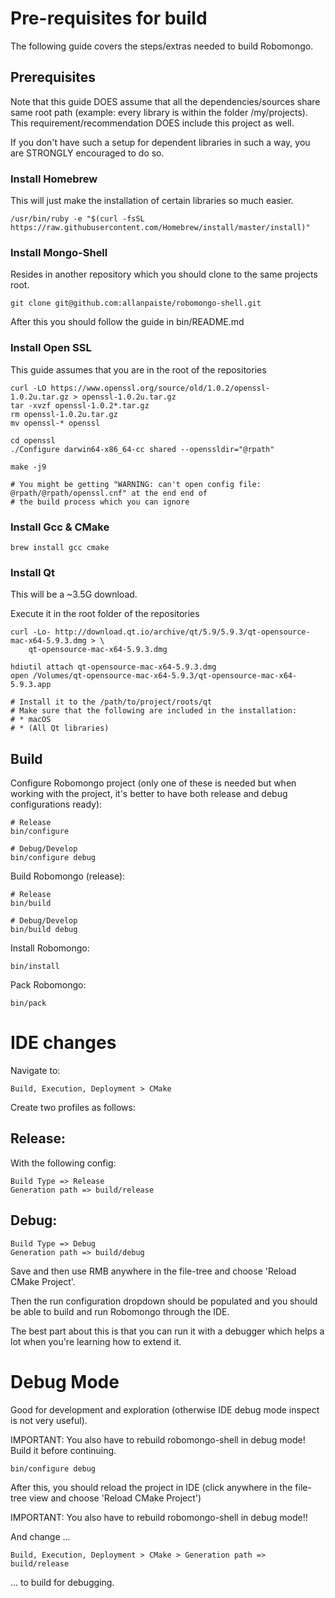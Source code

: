 # Pre-requisites for build

The following guide covers the steps/extras needed to build Robomongo.

## Prerequisites

Note that this guide DOES assume that all the dependencies/sources share same root path (example: every library is within
the folder /my/projects). This requirement/recommendation DOES include this project as well. 

If you don't have such a setup for dependent libraries in such a way, you are STRONGLY encouraged to do so. 

### Install Homebrew

This will just make the installation of certain libraries so much easier.

```shell
/usr/bin/ruby -e "$(curl -fsSL https://raw.githubusercontent.com/Homebrew/install/master/install)"
``` 

### Install Mongo-Shell

Resides in another repository which you should clone to the same projects root.

```shell
git clone git@github.com:allanpaiste/robomongo-shell.git
```

After this you should follow the guide in bin/README.md

### Install Open SSL

This guide assumes that you are in the root of the repositories 

```shell
curl -LO https://www.openssl.org/source/old/1.0.2/openssl-1.0.2u.tar.gz > openssl-1.0.2u.tar.gz
tar -xvzf openssl-1.0.2*.tar.gz
rm openssl-1.0.2u.tar.gz
mv openssl-* openssl

cd openssl
./Configure darwin64-x86_64-cc shared --openssldir="@rpath"

make -j9

# You might be getting "WARNING: can't open config file: @rpath/@rpath/openssl.cnf" at the end end of 
# the build process which you can ignore 
```

### Install Gcc & CMake 

```shell
brew install gcc cmake
```

### Install Qt

This will be a ~3.5G download.

Execute it in the root folder of the repositories

```shell
curl -Lo- http://download.qt.io/archive/qt/5.9/5.9.3/qt-opensource-mac-x64-5.9.3.dmg > \
    qt-opensource-mac-x64-5.9.3.dmg

hdiutil attach qt-opensource-mac-x64-5.9.3.dmg
open /Volumes/qt-opensource-mac-x64-5.9.3/qt-opensource-mac-x64-5.9.3.app

# Install it to the /path/to/project/roots/qt
# Make sure that the following are included in the installation:
# * macOS
# * (All Qt libraries)
```

## Build

Configure Robomongo project (only one of these is needed but when working with the project, it's better to have 
both release and debug configurations ready):

```shell
# Release
bin/configure

# Debug/Develop
bin/configure debug
```

Build Robomongo (release):

```shell
# Release
bin/build

# Debug/Develop
bin/build debug
```

Install Robomongo:

```shell
bin/install
```
    
Pack Robomongo:

```shell
bin/pack
```

# IDE changes

Navigate to:

    Build, Execution, Deployment > CMake
    
Create two profiles as follows:

## Release:
   
With the following config: 
    
    Build Type => Release
    Generation path => build/release
    
## Debug:

    Build Type => Debug
    Generation path => build/debug

Save and then use RMB anywhere in the file-tree and choose 'Reload CMake Project'.

Then the run configuration dropdown should be populated and you should be able to build and run Robomongo through 
the IDE. 

The best part about this is that you can run it with a debugger which helps a lot when you're learning how 
to extend it. 

# Debug Mode 

Good for development and exploration (otherwise IDE debug mode inspect is not very useful).

IMPORTANT: You also have to rebuild robomongo-shell in debug mode! Build it before continuing.

```shell
bin/configure debug
```

After this, you should reload the project in IDE (click anywhere in the file-tree view and choose 'Reload CMake Project')

IMPORTANT: You also have to rebuild robomongo-shell in debug mode!!

And change ...

    Build, Execution, Deployment > CMake > Generation path => build/release
    
... to build for debugging.
